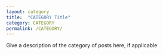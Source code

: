 ```yaml
---
layout: category
title:  "CATEGORY Title"
category: CATEGORY
permalink: /CATEGORY/
---
```


Give a description of the category of posts here, if applicable